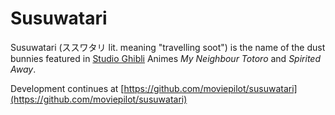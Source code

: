 Susuwatari
===

Susuwatari (ススワタリ lit. meaning "travelling soot") is the name of the dust bunnies featured in [Studio Ghibli](http://en.wikipedia.org/wiki/Studio_Ghibli) Animes _My Neighbour Totoro_ and _Spirited Away_. 


Development continues at [https://github.com/moviepilot/susuwatari](https://github.com/moviepilot/susuwatari)
